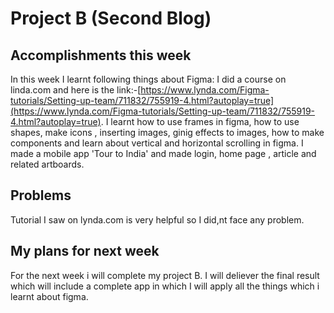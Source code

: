 
# Project B (Second Blog)

## Accomplishments this week

In this week I learnt following things about Figma:
I did a course on linda.com and here is the link:-[https://www.lynda.com/Figma-tutorials/Setting-up-team/711832/755919-4.html?autoplay=true](https://www.lynda.com/Figma-tutorials/Setting-up-team/711832/755919-4.html?autoplay=true). I learnt how to use frames in figma, how to use shapes, make icons , inserting images, ginig effects to images, how to make components and learn about vertical and horizontal scrolling in figma. I made a mobile app 'Tour to India' and made login, home page , article and related artboards.

## Problems

Tutorial I saw on lynda.com is very helpful so I did,nt face any problem.


## My plans for next week
For the next week i will complete my project B. I will deliever the final result which will include a complete app in which I will apply all the things which i learnt about figma.
